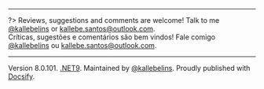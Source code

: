 
---

?> Reviews, suggestions and comments are welcome! Talk to me [@kallebelins](https://www.linkedin.com/in/kallebelins) or kallebe.santos@outlook.com.
<br>Críticas, sugestões e comentários são bem vindos! Fale comigo [@kallebelins](https://www.linkedin.com/in/kallebelins) ou kallebe.santos@outlook.com.

---

Version 8.0.101. [.NET9](https://dotnet.microsoft.com/en-us/download/dotnet/9.0). Maintained by [@kallebelins](https://www.linkedin.com/in/kallebelins). Proudly published with [Docsify](https://docsify.js.io).